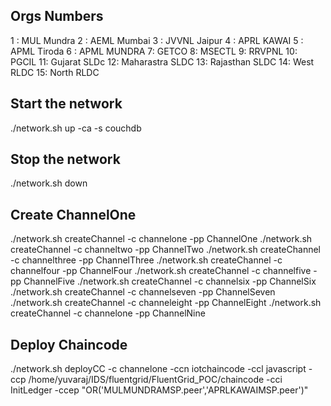 ## Orgs Numbers
1 : MUL Mundra
2 : AEML Mumbai
3 : JVVNL Jaipur
4 : APRL KAWAI
5 : APML Tiroda
6 : APML MUNDRA
7: GETCO 
8: MSECTL
9: RRVPNL
10: PGCIL
11: Gujarat SLDc
12: Maharastra SLDC
13: Rajasthan SLDC
14: West RLDC
15: North RLDC

## Start the network

./network.sh up -ca -s couchdb

## Stop the network

./network.sh down

## Create ChannelOne
./network.sh createChannel -c channelone -pp ChannelOne
./network.sh createChannel -c channeltwo -pp ChannelTwo
./network.sh createChannel -c channelthree -pp ChannelThree
./network.sh createChannel -c channelfour -pp ChannelFour
./network.sh createChannel -c channelfive -pp ChannelFive
./network.sh createChannel -c channelsix -pp ChannelSix
./network.sh createChannel -c channelseven -pp ChannelSeven
./network.sh createChannel -c channeleight -pp ChannelEight
./network.sh createChannel -c channelone -pp ChannelNine





## Deploy Chaincode
./network.sh deployCC -c channelone -ccn iotchaincode -ccl javascript -ccp /home/yuvaraj/IDS/fluentgrid/FluentGrid_POC/chaincode -cci InitLedger -ccep "OR('MULMUNDRAMSP.peer','APRLKAWAIMSP.peer')"

